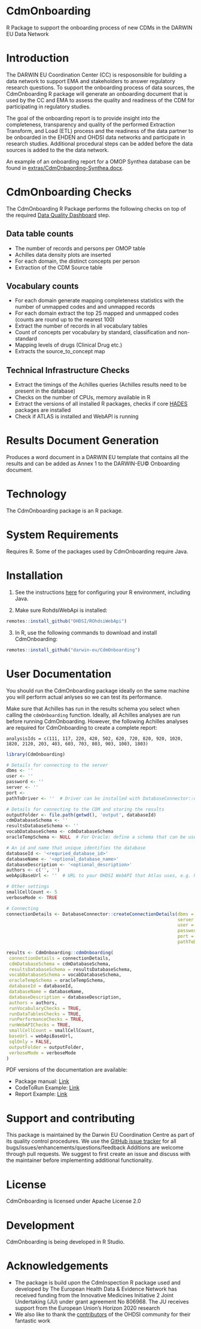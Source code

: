 # CdmOnboarding
R Package to support the onboarding process of new CDMs in the DARWIN EU Data Network

# Introduction
The DARWIN EU Coordination Center (CC) is resposonsible for building a data network to support EMA and stakeholders to answer regulatory research questions. To support the onboarding process of data sources, the CdmOnboarding R package will generate an onboarding document that is used by the CC and EMA to assess the quality and readiness of the CDM for participating in regulatory studies. 

The goal of the onboarding report is to provide insight into the completeness, transparency and quality of the performed Extraction Transform, and Load (ETL) process and the readiness of the data partner to be onboarded in the EHDEN and OHDSI data networks and participate in research studies. Additional procedural steps can be added before the data sources is added to the the data network. 

An example of an onboarding report for a OMOP Synthea database can be found in [extras/CdmOnbaording-Synthea.docx](https://github.com/darwin-eu/CdmOnboarding/blob/master/extras/CdmOnboarding-Synthea.docx).

# CdmOnboarding Checks
The CdmOnboarding R Package performs the following checks on top of the required [Data Quality Dashboard](https://github.com/OHDSI/DataQualityDashboard) step.

## Data table counts
 - The number of records and persons per OMOP table
 - Achilles data density plots are inserted
 - For each domain, the distinct concepts per person
 - Extraction of the CDM Source table

## Vocabulary counts
 - For each domain generate mapping completeness statistics with the number of unmapped codes and and unmapped records
 - For each domain extract the top 25 mapped and unmapped codes (counts are round up to the nearest 100)
 - Extract the number of records in all vocabulary tables
 - Count of concepts per vocabulary by standard, classification and non-standard
 - Mapping levels of drugs (Clinical Drug etc.)
 - Extracts the source_to_concept map

## Technical Infrastructure Checks
 - Extract the timings of the Achilles queries (Achilles results need to be present in the database)
 - Checks on the number of CPUs, memory available in R
 - Extract the versions of all installed R packages, checks if core [HADES](https://ohdsi.github.io/Hades/) packages are installed
 - Check if ATLAS is installed and WebAPI is running

# Results Document Generation
Produces a word document in a DARWIN EU template that contains all the results and can be added as Annex 1 to the DARWIN-EU© Onboarding document.

# Technology
The CdmOnboarding package is an R package.

# System Requirements
Requires R. Some of the packages used by CdmOnboarding require Java.

# Installation

1. See the instructions [here](https://ohdsi.github.io/Hades/rSetup.html) for configuring your R environment, including Java.

2. Make sure RohdsiWebApi is installed:

```R
remotes::install_github("OHDSI/ROhdsiWebApi")
```

3. In R, use the following commands to download and install CdmOnboarding:

```R
remotes::install_github("darwin-eu/CdmOnboarding")
```

# User Documentation
You should run the CdmOnboarding package ideally on the same machine you will perform actual anlyses so we can test its performance.

Make sure that Achilles has run in the results schema you select when calling the `cdmOnboarding` function.
Ideally, all Achilles analyses are run before running CdmOnboarding. However, the following Achilles analyses are required for CdmOnboarding to create a complete report:

`analysisIds = c(111, 117, 220, 420, 502, 620, 720, 820, 920, 1020, 1820, 2120, 203, 403, 603, 703, 803, 903, 1003, 1803)`

```R
library(CdmOnboarding)

# Details for connecting to the server
dbms <- ''
user <- ''
password <- ''
server <- ''
port <- 
pathToDriver <- ''  # Driver can be installed with DatabaseConnector::downloadJdbcDrivers(dbms, pathToDriver)

# Details for connecting to the CDM and storing the results
outputFolder <- file.path(getwd(), 'output', databaseId)
cdmDatabaseSchema <- ''
resultsDatabaseSchema <- ''
vocabDatabaseSchema <- cdmDatabaseSchema
oracleTempSchema <- NULL  # For Oracle: define a schema that can be used to emulate temp tables

# An id and name that unique identifies the database
databaseId <- '<requried_database_id>'
databaseName <- '<optional_database_name>'
databaseDescription <- '<optional_description>'
authors <- c('', '')
webApiBaseUrl <- ''  # URL to your OHDSI WebAPI that Atlas uses, e.g. http://localhost:8080/WebAPI

# Other settings
smallCellCount <- 5
verboseMode <- TRUE

# Connecting
connectionDetails <- DatabaseConnector::createConnectionDetails(dbms = dbms,
                                                                server = server,
                                                                user = user,
                                                                password = password,
                                                                port = port,
                                                                pathToDriver = pathToDriver)

results <- CdmOnboarding::cdmOnboarding(
 connectionDetails = connectionDetails,
 cdmDatabaseSchema = cdmDatabaseSchema,
 resultsDatabaseSchema = resultsDatabaseSchema,
 vocabDatabaseSchema = vocabDatabaseSchema,
 oracleTempSchema = oracleTempSchema,
 databaseId = databaseId,
 databaseName = databaseName,
 databaseDescription = databaseDescription,
 authors = authors,
 runVocabularyChecks = TRUE,
 runDataTablesChecks = TRUE,
 runPerformanceChecks = TRUE,
 runWebAPIChecks = TRUE,
 smallCellCount = smallCellCount,
 baseUrl = webApiBaseUrl,
 sqlOnly = FALSE,
 outputFolder = outputFolder,
 verboseMode = verboseMode
)
```


PDF versions of the documentation are available:
* Package manual: [Link](https://github.com/darwin-eu/CdmOnboarding/blob/master/extras/CdmOnboarding.pdf)
* CodeToRun Example: [Link](https://github.com/darwin-eu/CdmOnboarding/blob/master/extras/CodeToRun.R)
* Report Example: [Link](https://github.com/darwin-eu/CdmOnboarding/blob/master/extras/CdmOnboarding-Synthea.docx)

# Support and contributing
This package is maintained by the Darwin EU Coordination Centre as part of its quality control procedures.
We use the <a href="https://github.com/darwin-eu/CdmOnbording/issues">GitHub issue tracker</a> for all bugs/issues/enhancements/questions/feedback
Additions are welcome through pull requests. 
We suggest to first create an issue and discuss with the maintainer before implementing additional functionality.


# License
CdmOnboarding is licensed under Apache License 2.0

# Development
CdmOnboarding is being developed in R Studio.

# Acknowledgements
- The package is build upon the CdmInspection R package used and developed by The European Health Data & Evidence Network has received funding from the Innovative Medicines Initiative 2 Joint Undertaking (JU) under grant agreement No 806968. The JU receives support from the European Union’s Horizon 2020 research 
- We also like to thank the [contributors](https://github.com/OHDSI/Achilles/graphs/contributors) of the OHDSI community for their fantastic work
